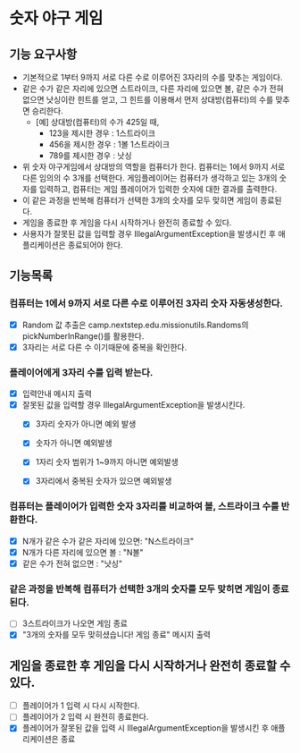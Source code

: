 # 숫자 야구 게임
## 기능 요구사항

- 기본적으로 1부터 9까지 서로 다른 수로 이루어진 3자리의 수를 맞추는 게임이다.
- 같은 수가 같은 자리에 있으면 스트라이크, 다른 자리에 있으면 볼, 같은 수가 전혀 없으면 낫싱이란 힌트를 얻고, 그 힌트를
  이용해서 먼저 상대방(컴퓨터)의 수를 맞추면 승리한다.
  - [예] 상대방(컴퓨터)의 수가 425일 때,
    - 123을 제시한 경우 : 1스트라이크 
    - 456을 제시한 경우 : 1볼 1스트라이크 
    - 789를 제시한 경우 : 낫싱
- 위 숫자 야구게임에서 상대방의 역할을 컴퓨터가 한다. 컴퓨터는 1에서 9까지 서로 다른 임의의 수 3개를 선택한다. 
  게임플레이어는 컴퓨터가 생각하고 있는 3개의 숫자를 입력하고, 컴퓨터는 게임 플레이어가 입력한 숫자에 대한 결과를 출력한다.
- 이 같은 과정을 반복해 컴퓨터가 선택한 3개의 숫자를 모두 맞히면 게임이 종료된다.
- 게임을 종료한 후 게임을 다시 시작하거나 완전히 종료할 수 있다.
- 사용자가 잘못된 값을 입력할 경우 IllegalArgumentException을 발생시킨 후 애플리케이션은 종료되어야 한다.

## 기능목록

### 컴퓨터는 1에서 9까지 서로 다른 수로 이루어진 3자리 숫자 자동생성한다.
- [x] Random 값 추출은 camp.nextstep.edu.missionutils.Randoms의 pickNumberInRange()를 활용한다.
- [x] 3자리는 서로 다른 수 이기때문에 중복을 확인한다.

### 플레이어에게 3자리 수를 입력 받는다. 
- [x] 입력안내 메시지 출력
- [x] 잘못된 값을 입력할 경우 IllegalArgumentException을 발생시킨다.
  - [x] 3자리 숫자가 아니면 예외 발생
  - [x] 숫자가 아니면 예외발생
  - [x] 1자리 숫자 범위가 1~9까지 아니면 예외발생
  - [x] 3자리에서 중복된 숫자가 있으면 예외발생
  
  
### 컴퓨터는 플레이어가 입력한 숫자 3자리를 비교하여 볼, 스트라이크 수를 반환한다.
- [x] N개가 같은 수가 같은 자리에 있으면: "N스트라이크"
- [x] N개가 다른 자리에 있으면 볼 : "N볼"
- [x] 같은 수가 전혀 없으면 : "낫싱"

### 같은 과정을 반복해 컴퓨터가 선택한 3개의 숫자를 모두 맞히면 게임이 종료된다.
- [ ] 3스트라이크가 나오면 게임 종료
- [x] "3개의 숫자를 모두 맞히셨습니다! 게임 종료" 메시지 출력 

## 게임을 종료한 후 게임을 다시 시작하거나 완전히 종료할 수 있다.
- [ ] 플레이어가 1 입력 시 다시 시작한다.
- [ ] 플레이어가 2 입력 시 완전히 종료한다.
- [x] 플레이어가 잘못된 값을 입력 시 IllegalArgumentException을 발생시킨 후 애플리케이션은 종료